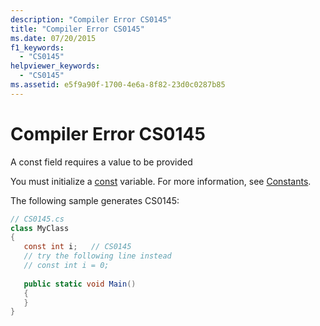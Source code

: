 ```yaml
---
description: "Compiler Error CS0145"
title: "Compiler Error CS0145"
ms.date: 07/20/2015
f1_keywords: 
  - "CS0145"
helpviewer_keywords: 
  - "CS0145"
ms.assetid: e5f9a90f-1700-4e6a-8f82-23d0c0287b85
---
```

# Compiler Error CS0145
A const field requires a value to be provided  
  
 You must initialize a [const](../language-reference/keywords/const.md) variable. For more information, see [Constants](../programming-guide/classes-and-structs/constants.md).  
  
 The following sample generates CS0145:  
  
```csharp  
// CS0145.cs  
class MyClass  
{  
   const int i;   // CS0145  
   // try the following line instead  
   // const int i = 0;  
  
   public static void Main()  
   {  
   }  
}  
```
